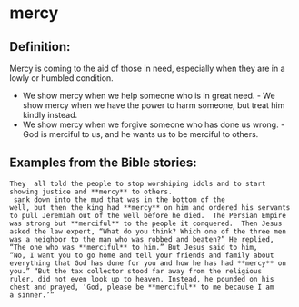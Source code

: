 mercy
=====

###

Definition:
-----------

Mercy is coming to the aid of those in need, especially when they are
in a lowly or humbled condition.

-   We show mercy when we help someone who is in great need.  -   We
show mercy when we have the power to harm someone, but treat him
    kindly instead.
-   We show mercy when we forgive someone who has done us wrong.  -
God is merciful to us, and he wants us to be merciful to others.

Examples from the Bible stories:
--------------------------------

    They  all told the people to stop worshiping idols and to start
    showing justice and **mercy** to others.
     sank down into the mud that was in the bottom of the
    well, but then the king had **mercy** on him and ordered his servants
    to pull Jeremiah out of the well before he died.  The Persian Empire
    was strong but **merciful** to the people it conquered.  Then Jesus
    asked the law expert, “What do you think? Which one of the three men
    was a neighbor to the man who was robbed and beaten?” He replied,
    “The one who was **merciful** to him.” But Jesus said to him,
    “No, I want you to go home and tell your friends and family about
    everything that God has done for you and how he has had **mercy** on
    you.” “But the tax collector stood far away from the religious
    ruler, did not even look up to heaven. Instead, he pounded on his
    chest and prayed, ‘God, please be **merciful** to me because I am
    a sinner.’”

